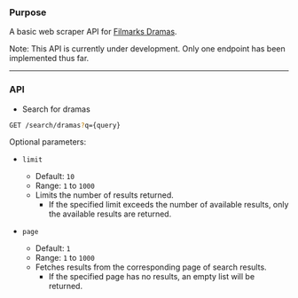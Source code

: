 ### Purpose

A basic web scraper API for [Filmarks Dramas](https://filmarks.com/dramas).

Note:
This API is currently under development. 
Only one endpoint has been implemented thus far.

---

### API

- Search for dramas

```sh
GET /search/dramas?q={query}
```

Optional parameters:
- `limit`
  - Default: `10`
  - Range: `1` to `1000`
  - Limits the number of results returned.
    - If the specified limit exceeds the number of available results, only the available results are returned.

- `page`
  - Default: `1`
  - Range: `1` to `1000`
  - Fetches results from the corresponding page of search results.
    - If the specified page has no results, an empty list will be returned.
